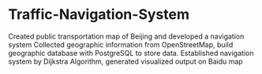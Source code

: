 # Traffic-Navigation-System
Created public transportation map of Beijing and developed a navigation system
Collected geographic information from OpenStreetMap, build geographic database with PostgreSQL to store data. Established navigation system by Dijkstra Algorithm, generated visualized output on Baidu map
